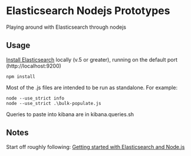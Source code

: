 # Elasticsearch Nodejs Prototypes

Playing around with Elasticsearch through nodejs

## Usage

[Install Elasticsearch](https://www.elastic.co/downloads/elasticsearch) locally (v.5 or greater), running on the default port (http://localhost:9200)

```shell
npm install
```

Most of the .js files are intended to be run as standalone. For example:

```shell
node --use_strict info
node --use_strict .\bulk-populate.js
```

Queries to paste into kibana are in kibana.queries.sh

## Notes

Start off roughly following:
[Getting started with Elasticsearch and Node.js](https://www.compose.com/articles/getting-started-with-elasticsearch-and-node/)


